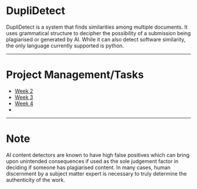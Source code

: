 # DupliDetect

DupliDetect is a system that finds similarities among multiple documents. It uses grammatical structure to decipher the 
possibility of a submission being plagiarised or generated by AI. While it can also detect software similarity, the only language currently supported is python.


---

# Project Management/Tasks
* [Week 2](./docs/wiki/Week2.md)
* [Week 3](./docs/wiki/Week3.md)
* [Week 4](./docs/wiki/Week4.md)
* 

---

# Note 

AI content detectors are known to have high false positives which can bring upon unintended consequences if used as the sole judgement factor in deciding if someone has plagiarised content. In many cases, human discernment by a subject matter expert is necessary to truly determine the authenticity of the work.

